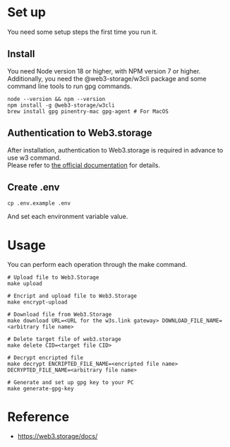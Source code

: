 # Set up
You need some setup steps the first time you run it.

## Install
You need Node version 18 or higher, with NPM version 7 or higher.<br>
Additionally, you need the @web3-storage/w3cli package and some command line tools to run gpg commands.

```shell
node --version && npm --version
npm install -g @web3-storage/w3cli
brew install gpg pinentry-mac gpg-agent # For MacOS
```

## Authentication to Web3.storage
After installation, authentication to Web3.storage is required in advance to use w3 command.<br>
Please refer to [the official documentation](https://web3.storage/docs/w3cli/#create-your-first-space) for details.

## Create .env

```shell
cp .env.example .env
```

And set each environment variable value.

# Usage
You can perform each operation through the make command.

```shell
# Upload file to Web3.Storage
make upload

# Encript and upload file to Web3.Storage
make encrypt-upload

# Download file from Web3.Storage
make download URL=<URL for the w3s.link gateway> DOWNLOAD_FILE_NAME=<arbitrary file name>

# Delete target file of web3.storage
make delete CID=<target file CID>

# Decrypt encripted file
make decrypt ENCRIPTED_FILE_NAME=<encripted file name> DECRYPTED_FILE_NAME=<arbitrary file name>

# Generate and set up gpg key to your PC
make generate-gpg-key
```

# Reference
- https://web3.storage/docs/
